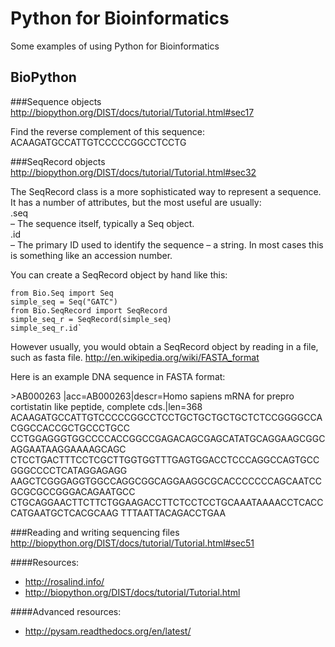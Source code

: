 Python for Bioinformatics
=========================

Some examples of using Python for Bioinformatics

BioPython
---------

###Sequence objects
http://biopython.org/DIST/docs/tutorial/Tutorial.html#sec17

Find the reverse complement of this sequence:  
ACAAGATGCCATTGTCCCCCGGCCTCCTG


###SeqRecord objects
http://biopython.org/DIST/docs/tutorial/Tutorial.html#sec32

The SeqRecord class is a more sophisticated way to represent a sequence. It has a number of attributes, but the most useful are usually:  
.seq  
– The sequence itself, typically a Seq object.  
.id  
– The primary ID used to identify the sequence – a string. In most cases this is something like an accession number.  

You can create a SeqRecord object by hand like this:  
  
    from Bio.Seq import Seq
    simple_seq = Seq("GATC")
    from Bio.SeqRecord import SeqRecord
    simple_seq_r = SeqRecord(simple_seq)
    simple_seq_r.id`



However usually, you would obtain a SeqRecord object by reading in a file, such as fasta file.
http://en.wikipedia.org/wiki/FASTA_format

Here is an example DNA sequence in FASTA format:

\>AB000263 |acc=AB000263|descr=Homo sapiens mRNA for prepro cortistatin like peptide, complete cds.|len=368
ACAAGATGCCATTGTCCCCCGGCCTCCTGCTGCTGCTGCTCTCCGGGGCCACGGCCACCGCTGCCCTGCC
CCTGGAGGGTGGCCCCACCGGCCGAGACAGCGAGCATATGCAGGAAGCGGCAGGAATAAGGAAAAGCAGC
CTCCTGACTTTCCTCGCTTGGTGGTTTGAGTGGACCTCCCAGGCCAGTGCCGGGCCCCTCATAGGAGAGG
AAGCTCGGGAGGTGGCCAGGCGGCAGGAAGGCGCACCCCCCCAGCAATCCGCGCGCCGGGACAGAATGCC
CTGCAGGAACTTCTTCTGGAAGACCTTCTCCTCCTGCAAATAAAACCTCACCCATGAATGCTCACGCAAG
TTTAATTACAGACCTGAA

###Reading and writing sequencing files
http://biopython.org/DIST/docs/tutorial/Tutorial.html#sec51

####Resources:
* http://rosalind.info/
* http://biopython.org/DIST/docs/tutorial/Tutorial.html

####Advanced resources:
* http://pysam.readthedocs.org/en/latest/
